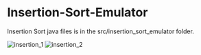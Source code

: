 # Insertion-Sort-Emulator
Insertion Sort java files is in the src/insertion_sort_emulator folder.

![insertion_1](https://github.com/user-attachments/assets/8af85f06-6b0c-4e55-a6f0-d514a1161e4a)
![insertion_2](https://github.com/user-attachments/assets/33c605dc-dcca-4500-9a62-352045b1d0ac)
